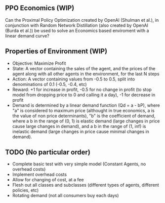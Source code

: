 ## PPO Economics (WIP)
 Can the Proximal Policy Optimization created by OpenAI (Shulman et al.), in conjunction with Random Network Distillation (also created by OpenAI (Burda et al.)) be used to solve an Economics based enviroment with a linear demand curve?
 
## Properties of Environment (WIP)
* Objective: Maximize Profit
* State: A vector containing the sales of the agent, and the prices of the agent along with all other agents in the environment, for the last N steps
* Action: A vector containing values from -0.5 to 0.5, split into denominations of 0.1 (-0.5, -0.4, etc)
* Reward: +1 for increase in profit, -0.5 for no change in profit (to stop model from dropping price to 0 and calling it a day), -1 for decrease in profit
* Demand is determined by a linear demand function (Qd = a - bP), where "a" is considered to maximum price (althought in true economics, a is the value of non price determinants), "b" is the coefficient of demand, where a b in the range of (0, 1) is elastic demand (large changes in price cause large changes in demand), and a b in the range of (1, inf) is inelastic demand (large changes in price cause minimal changes in demand).

## TODO (No particular order)
* Complete basic test with very simple model (Constant Agents, no overhead costs)
* Implement overhead costs
* Allow for changing of cost, at a fee
* Flesh out all classes and subclasses (different types of agents, different policies, etc)
* Rotating demand (not all consumers buy each days)
